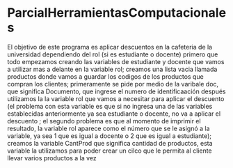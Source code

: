 # ParcialHerramientasComputacionales
El objetivo de este programa es  aplicar descuentos en la cafeteria de la  universidad dependiendo del rol  (si es estudiante o docente)
primero que todo  empezamos creando las variables de estudiante y docente que vamos a utilizar mas a delante en la variable rol;
creamos una lista vacia llamada productos donde vamos a guardar los codigos de los productos que compran los clientes;
primeramente se pide por medio de la varibale doc, que significa Documento, que ingrese el numero de identificaación
después utilizamos la la variable rol  que vamos a necesitar para aplicar el descuento (el problema con esta variable es que si no ingresa una de las variables establecidas anteriormente ya sea 
estudiante o docente, no va a  aplicar el descuento ; el segundo problema es que al momento de imprimir el resultado, la variable rol aparece como el número que se le asignó a la variable, ya sea 1 que es igual a docente o 2 que es igual a estudiante);
creamos la variable CantProd que significa cantidad de productos, esta variable la utilizamos para poder crear un cilco que le permita al cliente llevar varios productos a la vez
